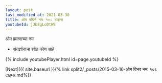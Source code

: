 ```yaml
---
layout: post
last_modified_at: 2021-03-30
title: ओम पद्मिने नमः १०८ टाइम्स
youtubeId: jJb8gLoDtWE
---
```

 
 
 ओम प्रमाणाच्या नमः  
 
 -  अंतर्ज्ञानाचा स्रोत कोण आहे 
 
  
 
  
 
 
 
 
 
 


{% include youtubePlayer.html id=page.youtubeId %}
 
[Next]({{ site.baseurl }}{% link  split2/_posts/2015-03-16-ओम विभव नमः १०८ टाइम्स.md%})
 
